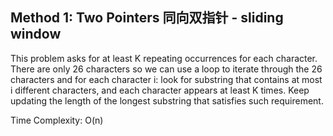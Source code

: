 ## Method 1: Two Pointers 同向双指针 - sliding window 

This problem asks for at least K repeating occurrences for each character. There are only 26 characters so we can use a 
loop to iterate through the 26 characters and for each character i: look for substring that contains at most i different characters, and
each character appears at least K times. Keep updating the length of the longest substring that satisfies such requirement.

Time Complexity: O(n)

